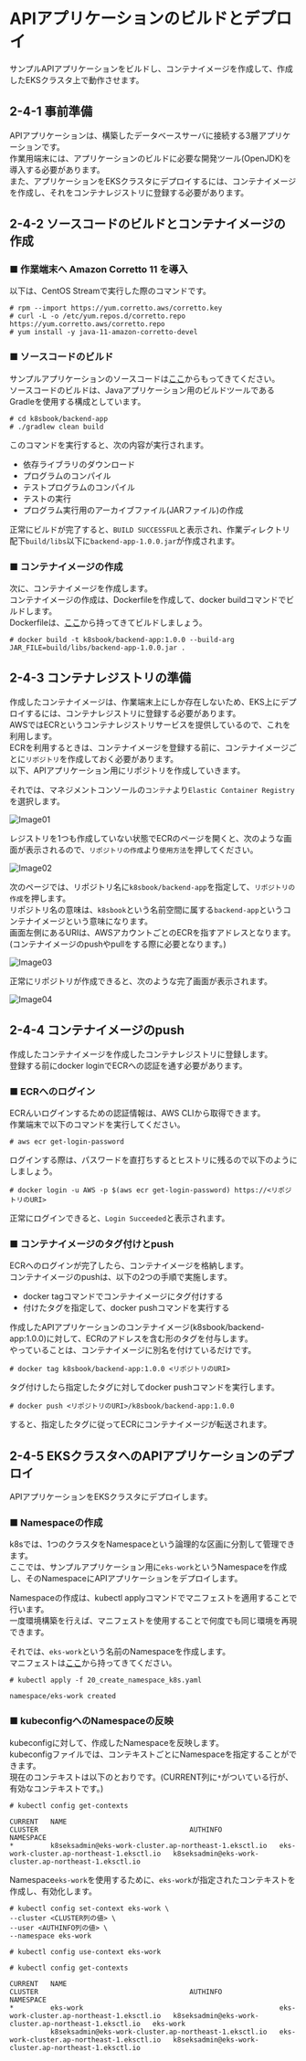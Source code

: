 # APIアプリケーションのビルドとデプロイ
サンプルAPIアプリケーションをビルドし、コンテナイメージを作成して、作成したEKSクラスタ上で動作させます。
## 2-4-1 事前準備
APIアプリケーションは、構築したデータベースサーバに接続する3層アプリケーションです。  
作業用端末には、アプリケーションのビルドに必要な開発ツール(OpenJDK)を導入する必要があります。  
また、アプリケーションをEKSクラスタにデプロイするには、コンテナイメージを作成し、それをコンテナレジストリに登録する必要があります。
## 2-4-2 ソースコードのビルドとコンテナイメージの作成
### ■ 作業端末へ Amazon Corretto 11 を導入
以下は、CentOS Streamで実行した際のコマンドです。
```
# rpm --import https://yum.corretto.aws/corretto.key 
# curl -L -o /etc/yum.repos.d/corretto.repo https://yum.corretto.aws/corretto.repo
# yum install -y java-11-amazon-corretto-devel
```
### ■ ソースコードのビルド
サンプルアプリケーションのソースコードは[ここ](https://github.com/kazusato/k8sbook/tree/master/backend-app)からもってきてください。  
ソースコードのビルドは、Javaアプリケーション用のビルドツールであるGradleを使用する構成としています。
```
# cd k8sbook/backend-app
# ./gradlew clean build
```
このコマンドを実行すると、次の内容が実行されます。
- 依存ライブラリのダウンロード
- プログラムのコンパイル
- テストプログラムのコンパイル
- テストの実行
- プログラム実行用のアーカイブファイル(JARファイル)の作成

正常にビルドが完了すると、`BUILD SUCCESSFUL`と表示され、作業ディレクトリ配下`build/libs`以下に`backend-app-1.0.0.jar`が作成されます。
### ■ コンテナイメージの作成
次に、コンテナイメージを作成します。  
コンテナイメージの作成は、Dockerfileを作成して、docker buildコマンドでビルドします。  
Dockerfileは、[ここ](https://github.com/kazusato/k8sbook/tree/master/backend-app)から持ってきてビルドしましょう。
```
# docker build -t k8sbook/backend-app:1.0.0 --build-arg JAR_FILE=build/libs/backend-app-1.0.0.jar .
```
## 2-4-3 コンテナレジストリの準備
作成したコンテナイメージは、作業端末上にしか存在しないため、EKS上にデプロイするには、コンテナレジストリに登録する必要があります。  
AWSではECRというコンテナレジストリサービスを提供しているので、これを利用します。  
ECRを利用するときは、コンテナイメージを登録する前に、コンテナイメージごとに`リポジトリ`を作成しておく必要があります。  
以下、APIアプリケーション用にリポジトリを作成していきます。  
  
それでは、マネジメントコンソールの`コンテナ`より`Elastic Container Registry`を選択します。  
  
![Image01](./images/2-4-1.png)
  
レジストリを1つも作成していない状態でECRのページを開くと、次のような画面が表示されるので、`リポジトリの作成`より`使用方法`を押してください。  
  
![Image02](./images/2-4-2.png)
  
次のページでは、リポジトリ名に`k8sbook/backend-app`を指定して、`リポジトリの作成`を押します。  
リポジトリ名の意味は、`k8sbook`という名前空間に属する`backend-app`というコンテナイメージという意味になります。  
画面左側にあるURIは、AWSアカウントごとのECRを指すアドレスとなります。(コンテナイメージのpushやpullをする際に必要となります。)
  
![Image03](./images/2-4-3.png)
  
正常にリポジトリが作成できると、次のような完了画面が表示されます。  
  
![Image04](./images/2-4-4.png)
  
## 2-4-4 コンテナイメージのpush
作成したコンテナイメージを作成したコンテナレジストリに登録します。  
登録する前にdocker loginでECRへの認証を通す必要があります。
### ■ ECRへのログイン
ECRんいログインするための認証情報は、AWS CLIから取得できます。  
作業端末で以下のコマンドを実行してください。
```
# aws ecr get-login-password
```
ログインする際は、パスワードを直打ちするとヒストリに残るので以下のようにしましょう。
```
# docker login -u AWS -p $(aws ecr get-login-password) https://<リポジトリのURI>
```
正常にログインできると、`Login Succeeded`と表示されます。
### ■ コンテナイメージのタグ付けとpush
ECRへのログインが完了したら、コンテナイメージを格納します。  
コンテナイメージのpushは、以下の2つの手順で実施します。
- docker tagコマンドでコンテナイメージにタグ付けする
- 付けたタグを指定して、docker pushコマンドを実行する

作成したAPIアプリケーションのコンテナイメージ(k8sbook/backend-app:1.0.0)に対して、ECRのアドレスを含む形のタグを付与します。  
やっていることは、コンテナイメージに別名を付けているだけです。
```
# docker tag k8sbook/backend-app:1.0.0 <リポジトリのURI>
```
タグ付けしたら指定したタグに対してdocker pushコマンドを実行します。
```
# docker push <リポジトリのURI>/k8sbook/backend-app:1.0.0
```
すると、指定したタグに従ってECRにコンテナイメージが転送されます。
## 2-4-5 EKSクラスタへのAPIアプリケーションのデプロイ
APIアプリケーションをEKSクラスタにデプロイします。
### ■ Namespaceの作成
k8sでは、1つのクラスタをNamespaceという論理的な区画に分割して管理できます。  
ここでは、サンプルアプリケーション用に`eks-work`というNamespaceを作成し、そのNamespaceにAPIアプリケーションをデプロイします。  
  
Namespaceの作成は、kubectl applyコマンドでマニフェストを適用することで行います。  
一度環境構築を行えば、マニフェストを使用することで何度でも同じ環境を再現できます。  
  
それでは、`eks-work`という名前のNamespaceを作成します。  
マニフェストは[ここ](https://github.com/kazusato/k8sbook/tree/master/eks-env)から持ってきてください。
```
# kubectl apply -f 20_create_namespace_k8s.yaml
```
```
namespace/eks-work created
```
### ■ kubeconfigへのNamespaceの反映
kubeconfigに対して、作成したNamespaceを反映します。  
kubeconfigファイルでは、コンテキストごとにNamespaceを指定することができます。  
現在のコンテキストは以下のとおりです。(CURRENT列に`*`がついている行が、有効なコンテキストです。)
```
# kubectl config get-contexts
```
```
CURRENT   NAME                                                    CLUSTER                                     AUTHINFO                                                NAMESPACE
*         k8seksadmin@eks-work-cluster.ap-northeast-1.eksctl.io   eks-work-cluster.ap-northeast-1.eksctl.io   k8seksadmin@eks-work-cluster.ap-northeast-1.eksctl.io
```
  
Namespace`eks-work`を使用するために、`eks-work`が指定されたコンテキストを作成し、有効化します。  
```
# kubectl config set-context eks-work \
--cluster <CLUSTER列の値> \
--user <AUTHINFO列の値> \
--namespace eks-work

# kubectl config use-context eks-work
```
```
# kubectl config get-contexts
```
```
CURRENT   NAME                                                    CLUSTER                                     AUTHINFO                                                NAMESPACE
*         eks-work                                                eks-work-cluster.ap-northeast-1.eksctl.io   k8seksadmin@eks-work-cluster.ap-northeast-1.eksctl.io   eks-work
          k8seksadmin@eks-work-cluster.ap-northeast-1.eksctl.io   eks-work-cluster.ap-northeast-1.eksctl.io   k8seksadmin@eks-work-cluster.ap-northeast-1.eksctl.io   
```
